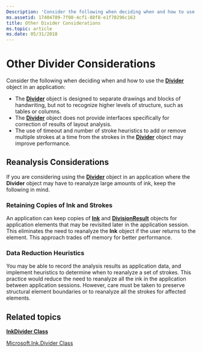 ```yaml
---
Description: 'Consider the following when deciding when and how to use the Divider object in an application:'
ms.assetid: 17404789-7f08-4cf1-88f8-e1f70296c163
title: Other Divider Considerations
ms.topic: article
ms.date: 05/31/2018
---
```


# Other Divider Considerations

Consider the following when deciding when and how to use the [**Divider**](inkdivider-class.md) object in an application:

-   The [**Divider**](inkdivider-class.md) object is designed to separate drawings and blocks of handwriting, but not to recognize higher levels of structure, such as tables or columns.
-   The [**Divider**](inkdivider-class.md) object does not provide interfaces specifically for correction of results of layout analysis.
-   The use of timeout and number of stroke heuristics to add or remove multiple strokes at a time from the strokes in the [**Divider**](inkdivider-class.md) object may improve performance.

## Reanalysis Considerations

If you are considering using the [**Divider**](inkdivider-class.md) object in an application where the **Divider** object may have to reanalyze large amounts of ink, keep the following in mind.

### Retaining Copies of Ink and Strokes

An application can keep copies of [**Ink**](inkdisp-class.md) and [**DivisionResult**](/windows/desktop/api/msinkaut15/nn-msinkaut15-iinkdivisionresult) objects for application elements that may be revisited later in the application session. This eliminates the need to reanalyze the **Ink** object if the user returns to the element. This approach trades off memory for better performance.

### Data Reduction Heuristics

You may be able to record the analysis results as application data, and implement heuristics to determine when to reanalyze a set of strokes. This practice would reduce the need to reanalyze all the ink in the application between application sessions. However, care must be taken to preserve structural element boundaries or to reanalyze all the strokes for affected elements.

## Related topics

<dl> <dt>

[**InkDivider Class**](inkdivider-class.md)
</dt> <dt>

[Microsoft.Ink.Divider Class](/previous-versions/ms583616(v=vs.100))
</dt> </dl>

 

 
